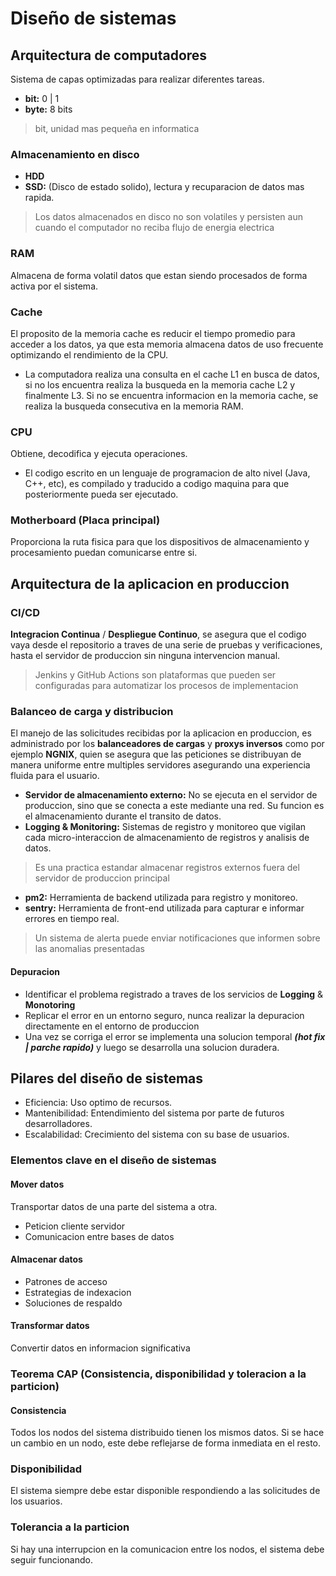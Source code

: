 # Diseño de sistemas

## Arquitectura de computadores

Sistema de capas optimizadas para realizar diferentes tareas.

- __bit:__ 0 | 1
- __byte:__ 8 bits

> bit, unidad mas pequeña en informatica

### Almacenamiento en disco

- __HDD__
- __SSD:__ (Disco de estado solido), lectura y recuparacion de datos mas rapida.

> Los datos almacenados en disco no son volatiles y persisten aun cuando el computador no reciba flujo de energia electrica

### RAM

Almacena de forma volatil datos que estan siendo procesados de forma activa por el sistema.

### Cache

El proposito de la memoria cache es reducir el tiempo promedio para acceder a los datos, ya que esta memoria almacena datos de uso frecuente optimizando el rendimiento de la CPU.

- La computadora realiza una consulta en el cache L1 en busca de datos, si no los encuentra realiza la busqueda en la memoria cache L2 y finalmente L3. Si no se encuentra informacion en la memoria cache, se realiza la busqueda consecutiva en la memoria RAM.

### CPU

Obtiene, decodifica y ejecuta operaciones.

- El codigo escrito en un lenguaje de programacion de alto nivel (Java, C++, etc), es compilado y traducido a codigo maquina para que posteriormente pueda ser ejecutado.

### Motherboard (Placa principal)

Proporciona la ruta fisica para que los dispositivos de almacenamiento y procesamiento puedan comunicarse entre si.

## Arquitectura de la aplicacion en produccion

### CI/CD

__Integracion Continua__ / __Despliegue Continuo__, se asegura que el codigo vaya desde el repositorio a traves de una serie de pruebas y verificaciones, hasta el servidor de produccion sin ninguna intervencion manual.

> Jenkins y GitHub Actions son plataformas que pueden ser configuradas para automatizar los procesos de implementacion

### Balanceo de carga y distribucion

El manejo de las solicitudes recibidas por la aplicacion en produccion, es administrado por los __balanceadores de cargas__ y __proxys inversos__ como por ejemplo __NGNIX__, quien se asegura que las peticiones se distribuyan de manera uniforme entre multiples servidores asegurando una experiencia fluida para el usuario.

- __Servidor de almacenamiento externo:__ No se ejecuta en el servidor de produccion, sino que se conecta a este mediante una red. Su funcion es el almacenamiento durante el transito de datos.
- __Logging & Monitoring:__ Sistemas de registro y monitoreo que vigilan cada micro-interaccion de almacenamiento de registros y analisis de datos.

> Es una practica estandar almacenar registros externos fuera del servidor de produccion principal

- __pm2:__ Herramienta de backend utilizada para registro y monitoreo.
- __sentry:__ Herramienta de front-end utilizada para capturar e informar errores en tiempo real.

> Un sistema de alerta puede enviar notificaciones que informen sobre las anomalias presentadas

#### Depuracion

- Identificar el problema registrado a traves de los servicios de __Logging__ & __Monotoring__
- Replicar el error en un entorno seguro, nunca realizar la depuracion directamente en el entorno de produccion
- Una vez se corriga el error se implementa una solucion temporal ___(hot fix | parche rapido)___ y luego se desarrolla una solucion duradera.

## Pilares del diseño de sistemas

- Eficiencia: Uso optimo de recursos.
- Mantenibilidad: Entendimiento del sistema por parte de futuros desarrolladores.
- Escalabilidad: Crecimiento del sistema con su base de usuarios.

### Elementos clave en el diseño de sistemas

#### Mover datos

Transportar datos de una parte del sistema a otra.
- Peticion cliente servidor
- Comunicacion entre bases de datos

#### Almacenar datos

- Patrones de acceso
- Estrategias de indexacion
- Soluciones de respaldo

#### Transformar datos

Convertir datos en informacion significativa

### Teorema CAP (Consistencia, disponibilidad y toleracion a la particion)

#### Consistencia

Todos los nodos del sistema distribuido tienen los mismos datos. Si se hace un cambio en un nodo, este debe reflejarse de forma inmediata en el resto.

### Disponibilidad

El sistema siempre debe estar disponible respondiendo a las solicitudes de los usuarios.

### Tolerancia a la particion

Si hay una interrupcion en la comunicacion entre los nodos, el sistema debe seguir funcionando.
